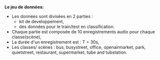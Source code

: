 **Le jeu de données:**

- Les données sont divisées en 2 parties : 
	- kit de developpement,
	- des données pour le train/test en classification. 
- Chaque partie est composée de 10 enregistrements audio pour chaque classe(scène),
- La durée d'un enregistrement est : T = 30s,
- Les classes/ scènes : bus, busystreet, office, openairmarket, park, quietstreet, 
  restaurant, supermarket, tube and tubstation.
